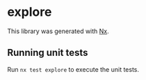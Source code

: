 # explore

This library was generated with [Nx](https://nx.dev).

## Running unit tests

Run `nx test explore` to execute the unit tests.
